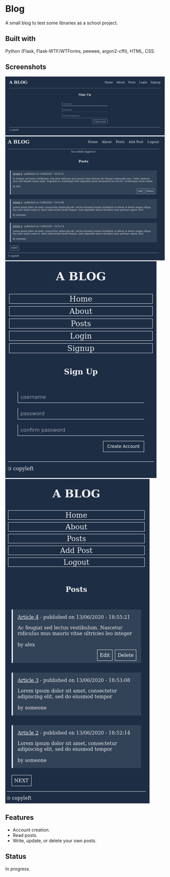 # Blog
A small blog to test some libraries as a school project.

## Built with
Python (Flask, Flask-WTF/WTForms, peewee, argon2-cffi), HTML, CSS.

## Screenshots
![](screenshots/signup_page.png)
![](screenshots/posts.png)
![](screenshots/signup_page_mobile.png)
![](screenshots/posts_mobile.png)

## Features
- Account creation.
- Read posts.
- Write, update, or delete your own posts.

## Status
In progress.
